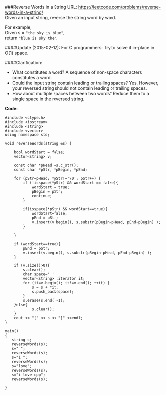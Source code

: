 ###Reverse Words in a String
URL: https://leetcode.com/problems/reverse-words-in-a-string/</br>
Given an input string, reverse the string word by word.

For example,</br>
Given s = `"the sky is blue"`,</br>
return `"blue is sky the"`.

####Update (2015-02-12):
For C programmers: Try to solve it in-place in O(1) space.

####Clarification:
- What constitutes a word?
A sequence of non-space characters constitutes a word.
- Could the input string contain leading or trailing spaces?
Yes. However, your reversed string should not contain leading or trailing spaces.
- How about multiple spaces between two words?
Reduce them to a single space in the reversed string.

__Code:__

	#include <ctype.h>
	#include <iostream>
	#include <string>
	#include <vector>
	using namespace std;

	void reverseWords(string &s) {
	    
	    bool wordStart = false;
	    vector<string> v;
	    
	    const char *pHead =s.c_str();
	    const char *pStr, *pBegin, *pEnd;
	   
	    for (pStr=pHead; *pStr!='\0'; pStr++) {
	        if (!isspace(*pStr) && wordStart == false){
	            wordStart = true;
	            pBegin = pStr;
	            continue;
	        }
	        
	        if(isspace(*pStr) && wordStart==true){
	            wordStart=false;
	            pEnd = pStr;
	            v.insert(v.begin(), s.substr(pBegin-pHead, pEnd-pBegin) );
	        }
	        
	    }

	    if (wordStart==true){
	        pEnd = pStr;
	        v.insert(v.begin(), s.substr(pBegin-pHead, pEnd-pBegin) );
	    }
	    
	    if (v.size()>0){
	        s.clear();
	        char space=' ';
	        vector<string>::iterator it;
	        for (it=v.begin(); it!=v.end(); ++it) {
	            s = s + *it;
	            s.push_back(space);
	        }
	        s.erase(s.end()-1);
	    }else{
	            s.clear();
	    }
	    cout << "[" << s << "]" <<endl;
	}
	    
	main()
	{
	   string s;
	   reverseWords(s);
	   s=" ";
	   reverseWords(s);
	   s="1 ";
	   reverseWords(s);
	   s="love";
	   reverseWords(s);
	   s="i love cpp";
	   reverseWords(s);

	}